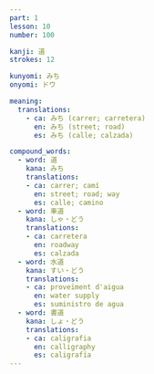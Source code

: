 ```yaml
---
part: 1
lesson: 10
number: 100

kanji: 道
strokes: 12

kunyomi: みち
onyomi: ドウ

meaning:
  translations:
    - ca: みち (carrer; carretera)
      en: みち (street; road)
      es: みち (calle; calzada)

compound_words:
  - word: 道
    kana: みち
    translations:
    - ca: carrer; camí
      en: street; road; way
      es: calle; camino
  - word: 車道
    kana: しゃ・どう
    translations:
    - ca: carretera
      en: roadway
      es: calzada
  - word: 水道
    kana: すい・どう
    translations:
    - ca: proveïment d'aigua
      en: water supply
      es: suministro de agua
  - word: 書道
    kana: しょ・どう
    translations:
    - ca: caligrafia
      en: calligraphy
      es: caligrafía
---
```


